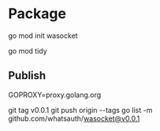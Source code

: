 # Package


go mod init wasocket

go mod tidy

## Publish
GOPROXY=proxy.golang.org


git tag v0.0.1
git push origin --tags
go list -m github.com/whatsauth/wasocket@v0.0.1